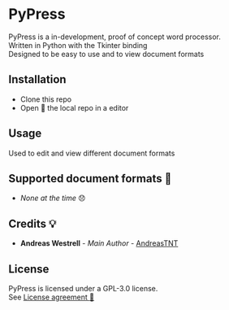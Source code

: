 <!-- PyPress Readme WIP --> 

# PyPress

PyPress is a in-development, proof of concept word processor. \
Written in Python with the Tkinter binding \
Designed to be easy to use and to view document formats

## Installation
* Clone this repo
* Open :open_file_folder: the local repo in a editor
## Usage
Used to edit and view different document formats
## Supported document formats :page_facing_up:
* *None at the time* :disappointed:
## Credits :bulb:
* **Andreas Westrell** - *Main Author* - [AndreasTNT](https://github.com/AndreasTNT)
## License
PyPress is licensed under a GPL-3.0 license. \
See [License agreement :page_facing_up:](LICENSE)  
